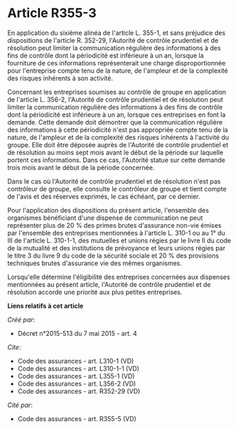 # Article R355-3

En application du sixième alinéa de l'article L. 355-1, et sans préjudice des dispositions de l'article R. 352-29, l'Autorité
de contrôle prudentiel et de résolution peut limiter la communication régulière des informations à des fins de contrôle dont
la périodicité est inférieure à un an, lorsque la fourniture de ces informations représenterait une charge disproportionnée
pour l'entreprise compte tenu de la nature, de l'ampleur et de la complexité des risques inhérents à son activité. 

Concernant les entreprises soumises au contrôle de groupe en application de l'article L. 356-2, l'Autorité de contrôle
prudentiel et de résolution peut limiter la communication régulière des informations à des fins de contrôle dont la
périodicité est inférieure à un an, lorsque ces entreprises en font la demande. Cette demande doit démontrer que la
communication régulière des informations à cette périodicité n'est pas appropriée compte tenu de la nature, de l'ampleur et
de la complexité des risques inhérents à l'activité du groupe. Elle doit être déposée auprès de l'Autorité de contrôle
prudentiel et de résolution au moins sept mois avant le début de la période sur laquelle portent ces informations. Dans ce
cas, l'Autorité statue sur cette demande trois mois avant le début de la période concernée. 

Dans le cas où l'Autorité de contrôle prudentiel et de résolution n'est pas contrôleur de groupe, elle consulte le contrôleur
de groupe et tient compte de l'avis et des réserves exprimés, le cas échéant, par ce dernier. 

Pour l'application des dispositions du présent article, l'ensemble des organismes bénéficiant d'une dispense de communication
ne peut représenter plus de 20 % des primes brutes d'assurance non-vie émises par l'ensemble des entreprises mentionnées à
l'article L. 310-1 ou au 1° du III de l'article L. 310-1-1, des mutuelles et unions régies par le livre II du code de la
mutualité et des institutions de prévoyance et leurs unions régies par le titre 3 du livre 9 du code de la sécurité sociale
et 20 % des provisions techniques brutes d'assurance vie des mêmes organismes. 

Lorsqu'elle détermine l'éligibilité des entreprises concernées aux dispenses mentionnées au présent article, l'Autorité de
contrôle prudentiel et de résolution accorde une priorité aux plus petites entreprises.

**Liens relatifs à cet article**

_Créé par_:

  - Décret n°2015-513 du 7 mai 2015 - art. 4

_Cite_:

  - Code des assurances - art. L310-1 (VD)
  - Code des assurances - art. L310-1-1 (VD)
  - Code des assurances - art. L355-1 (VD)
  - Code des assurances - art. L356-2 (VD)
  - Code des assurances - art. R352-29 (VD)

_Cité par_:

  - Code des assurances - art. R355-5 (VD)
